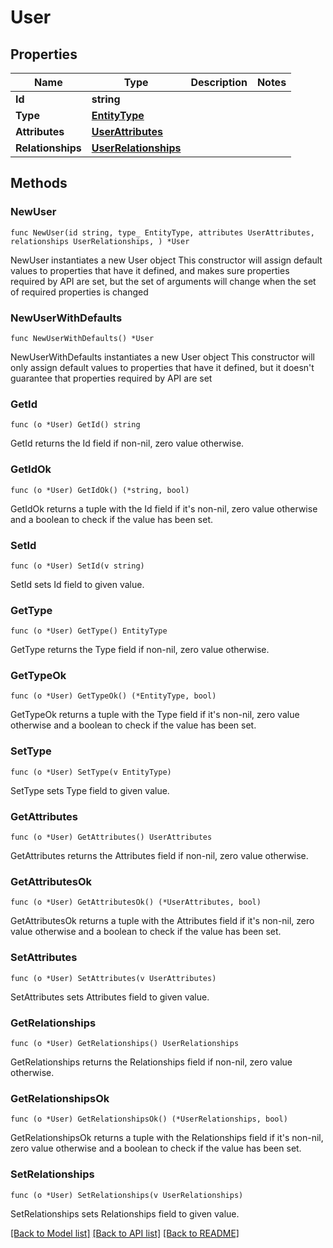 # User

## Properties

Name | Type | Description | Notes
------------ | ------------- | ------------- | -------------
**Id** | **string** |  | 
**Type** | [**EntityType**](EntityType.md) |  | 
**Attributes** | [**UserAttributes**](UserAttributes.md) |  | 
**Relationships** | [**UserRelationships**](UserRelationships.md) |  | 

## Methods

### NewUser

`func NewUser(id string, type_ EntityType, attributes UserAttributes, relationships UserRelationships, ) *User`

NewUser instantiates a new User object
This constructor will assign default values to properties that have it defined,
and makes sure properties required by API are set, but the set of arguments
will change when the set of required properties is changed

### NewUserWithDefaults

`func NewUserWithDefaults() *User`

NewUserWithDefaults instantiates a new User object
This constructor will only assign default values to properties that have it defined,
but it doesn't guarantee that properties required by API are set

### GetId

`func (o *User) GetId() string`

GetId returns the Id field if non-nil, zero value otherwise.

### GetIdOk

`func (o *User) GetIdOk() (*string, bool)`

GetIdOk returns a tuple with the Id field if it's non-nil, zero value otherwise
and a boolean to check if the value has been set.

### SetId

`func (o *User) SetId(v string)`

SetId sets Id field to given value.


### GetType

`func (o *User) GetType() EntityType`

GetType returns the Type field if non-nil, zero value otherwise.

### GetTypeOk

`func (o *User) GetTypeOk() (*EntityType, bool)`

GetTypeOk returns a tuple with the Type field if it's non-nil, zero value otherwise
and a boolean to check if the value has been set.

### SetType

`func (o *User) SetType(v EntityType)`

SetType sets Type field to given value.


### GetAttributes

`func (o *User) GetAttributes() UserAttributes`

GetAttributes returns the Attributes field if non-nil, zero value otherwise.

### GetAttributesOk

`func (o *User) GetAttributesOk() (*UserAttributes, bool)`

GetAttributesOk returns a tuple with the Attributes field if it's non-nil, zero value otherwise
and a boolean to check if the value has been set.

### SetAttributes

`func (o *User) SetAttributes(v UserAttributes)`

SetAttributes sets Attributes field to given value.


### GetRelationships

`func (o *User) GetRelationships() UserRelationships`

GetRelationships returns the Relationships field if non-nil, zero value otherwise.

### GetRelationshipsOk

`func (o *User) GetRelationshipsOk() (*UserRelationships, bool)`

GetRelationshipsOk returns a tuple with the Relationships field if it's non-nil, zero value otherwise
and a boolean to check if the value has been set.

### SetRelationships

`func (o *User) SetRelationships(v UserRelationships)`

SetRelationships sets Relationships field to given value.



[[Back to Model list]](../README.md#documentation-for-models) [[Back to API list]](../README.md#documentation-for-api-endpoints) [[Back to README]](../README.md)


